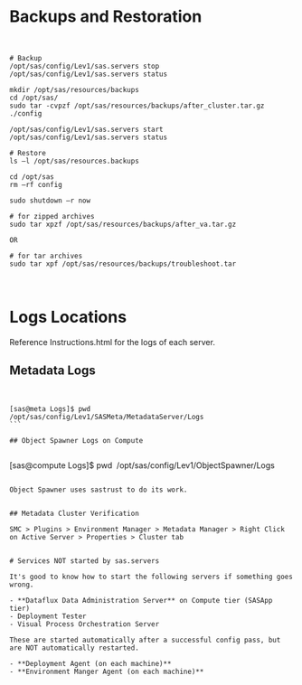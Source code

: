 # Backups and Restoration
 
```
# Backup
/opt/sas/config/Lev1/sas.servers stop 
/opt/sas/config/Lev1/sas.servers status 
 
mkdir /opt/sas/resources/backups 
cd /opt/sas/ 
sudo tar -cvpzf /opt/sas/resources/backups/after_cluster.tar.gz ./config 
 
/opt/sas/config/Lev1/sas.servers start 
/opt/sas/config/Lev1/sas.servers status 

# Restore
ls –l /opt/sas/resources.backups 
 
cd /opt/sas 
rm –rf config 
 
sudo shutdown –r now 
 
# for zipped archives
sudo tar xpzf /opt/sas/resources/backups/after_va.tar.gz 
 
OR 
 
# for tar archives
sudo tar xpf /opt/sas/resources/backups/troubleshoot.tar 
```
 

# Logs Locations

Reference Instructions.html for the logs of each server.
 
## Metadata Logs 
 
```
[sas@meta Logs]$ pwd 
/opt/sas/config/Lev1/SASMeta/MetadataServer/Logs 
``` 
 
## Object Spawner Logs on Compute 
 
```
[sas@compute Logs]$ pwd 
/opt/sas/config/Lev1/ObjectSpawner/Logs 
```
 
Object Spawner uses sastrust to do its work. 


## Metadata Cluster Verification

SMC > Plugins > Environment Manager > Metadata Manager > Right Click on Active Server > Properties > Cluster tab 


# Services NOT started by sas.servers

It's good to know how to start the following servers if something goes wrong.

- **Dataflux Data Administration Server** on Compute tier (SASApp tier)
- Deployment Tester
- Visual Process Orchestration Server

These are started automatically after a successful config pass, but are NOT automatically restarted.

- **Deployment Agent (on each machine)**
- **Environment Manger Agent (on each machine)**

